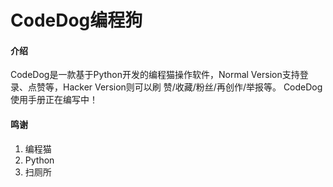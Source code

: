 # CodeDog编程狗

#### 介绍
CodeDog是一款基于Python开发的编程猫操作软件，Normal Version支持登录、点赞等，Hacker Version则可以刷
赞/收藏/粉丝/再创作/举报等。
CodeDog使用手册正在编写中！

#### 鸣谢
1. 编程猫
2. Python
3. 扫厕所